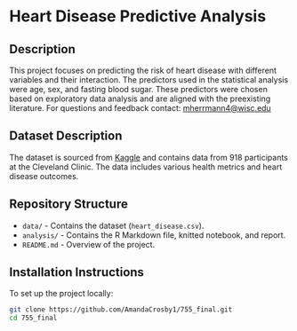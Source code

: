 # Heart Disease Predictive Analysis

## Description
This project focuses on predicting the risk of heart disease with different variables and their interaction. The predictors used in the statistical analysis were age, sex, and fasting blood sugar. These predictors were chosen based on exploratory data analysis and are aligned with the preexisting literature. 
For questions and feedback contact: mherrmann4@wisc.edu
## Dataset Description
The dataset is sourced from [Kaggle](https://www.kaggle.com/code/desalegngeb/heart-disease-predictions/notebook#1.1-Data-Dictionary-) and contains data from 918 participants at the Cleveland Clinic. The data includes various health metrics and heart disease outcomes.

## Repository Structure
- `data/` - Contains the dataset (`heart_disease.csv`).
- `analysis/` - Contains the R Markdown file, knitted notebook, and report.
- `README.md` - Overview of the project.

## Installation Instructions
To set up the project locally:
```bash
git clone https://github.com/AmandaCrosby1/755_final.git
cd 755_final
